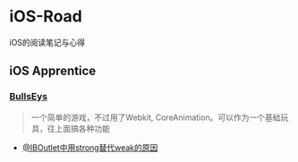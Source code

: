 # iOS-Road
iOS的阅读笔记与心得
## iOS Apprentice
### [BullsEys](https://app.yinxiang.com/fx/c6da494b-9f8b-4ac3-91f8-13994c49f758)
> 一个简单的游戏，不过用了Webkit, CoreAnimation。可以作为一个基础玩具，往上面搞各种功能

* [@IBOutlet中用strong替代weak的原因](https://www.jianshu.com/p/e6d27eac4210)